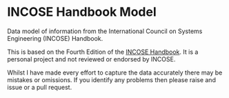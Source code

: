 # INCOSE Handbook Model
Data model of information from the International Council on Systems Engineering (INCOSE) Handbook.

This is based on the Fourth Edition of the [INCOSE Handbook](https://www.incose.org/products-and-publications/se-handbook). 
It is a personal project and not reviewed or endorsed by INCOSE.

Whilst I have made every effort to capture the data accurately there may be mistakes or omissions. If you identify any problems then please raise and issue or a pull request.
